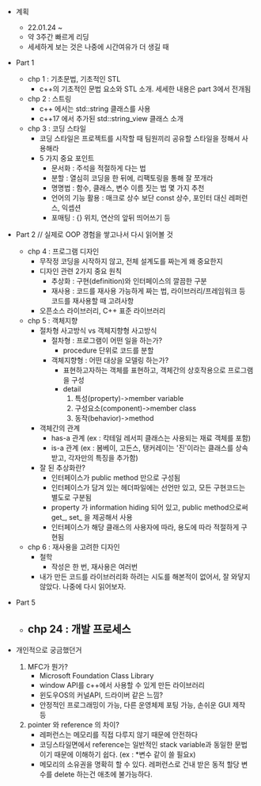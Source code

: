 - 계획
  - 22.01.24 ~    
  - 약 3주간 빠르게 리딩
  - 세세하게 보는 것은 나중에 시간여유가 더 생길 때

- Part 1
  - chp 1 : 기초문법, 기초적인 STL
    - c++의 기초적인 문법 요소와 STL 소개. 세세한 내용은 part 3에서 전개됨
  - chp 2 : 스트링
    - c++ 에서는 std::string 클래스를 사용
    - c++17 에서 추가된 std::string_view 클래스 소개
  - chp 3 : 코딩 스타일
    - 코딩 스타일은 프로젝트를 시작할 때 팀원끼리 공유할 스타일을 정해서 사용해라
    - 5 가지 중요 포인트
      - 문서화 : 주석을 적절하게 다는 법
      - 분할 : 열심히 코딩을 한 뒤에, 리팩토링을 통해 잘 쪼개라
      - 명명법 : 함수, 클래스, 변수 이름 짓는 법 몇 가지 추천
      - 언어의 기능 활용 : 매크로 상수 보단 const 상수, 포인터 대신 레퍼런스, 익셉션
      - 포매팅 : {} 위치, 연산의 앞뒤 띄어쓰기 등
- Part 2 // 실제로 OOP 경험을 쌓고나서 다시 읽어볼 것
  - chp 4 : 프로그램 디자인
    - 무작정 코딩을 시작하지 않고, 전체 설계도를 짜는게 왜 중요한지
    - 디자인 관련 2가지 중요 원칙
      - 추상화 : 구현(definition)와 인터페이스의 깔끔한 구분
      - 재사용 : 코드를 재사용 가능하게 짜는 법, 라이브러리/프레임워크 등 코드를 재사용할 때 고려사항
    - 오픈소스 라이브러리, C++ 표준 라이브러리
  - chp 5 : 객체지향
    - 절차형 사고방식 vs 객체지향형 사고방식
      - 절차형 : 프로그램이 어떤 일을 하는가?
          -  procedure 단위로 코드를 분할
      -  객체지향형 : 어떤 대상을 모델링 하는가?
          -  표현하고자하는 객체를 표현하고, 객체간의 상호작용으로 프로그램을 구성
          -  detail
              1. 특성(property)->member variable
              2. 구성요소(component)->member class
              3. 동작(behavior)->method
    - 객체간의 관계
      - has-a 관계 (ex : 칵테일 레서피 클래스는 사용되는 재료 객체를 포함)
      - is-a 관계 (ex : 봄베이, 고든스, 탱커레이는 '진'이라는 클래스를 상속 받고, 각자만의 특징을 추가함)
    - 잘 된 추상화란?
      - 인터페이스가 public method 만으로 구성됨
      - 인터페이스가 담겨 있는 헤더파일에는 선언만 있고, 모든 구현코드는 별도로 구분됨
      - property 가 information hiding 되어 있고, public method으로써 get_, set_ 을 제공해서 사용
      - 인터페이스가 해당 클래스의 사용자에 따라, 용도에 따라 적절하게 구현됨
  - chp 6 : 재사용을 고려한 디자인
    - 철학
      - 작성은 한 번, 재사용은 여러번
    - 내가 만든 코드를 라이브러리화 하려는 시도를 해본적이 없어서, 잘 와닿지 않았다. 나중에 다시 읽어보자.
- Part 5
  - chp 24 : 개발 프로세스
    - 

- 개인적으로 궁금했던거
    1. MFC가 뭔가?
       - Microsoft Foundation Class Library
       - window API를 c++에서 사용할 수 있게 만든 라이브러리
       - 윈도우OS의 커널API, 드라이버 같은 느낌?
       - 안정적인 프로그래밍이 가능, 다른 운영체제 포팅 가능, 손쉬운 GUI 제작 등
    2. pointer 와 reference 의 차이?
       - 레퍼런스는 메모리를 직접 다루지 않기 때문에 안전하다
       - 코딩스타일면에서 reference는 일반적인 stack variable과 동일한 문법이기 때문에 이해하기 쉽다. (ex : *변수 같이 쓸 필요x)
       - 메모리의 소유권을 명확히 할 수 있다. 레퍼런스로 건내 받은 동적 할당 변수를 delete 하는건 애초에 불가능하다.